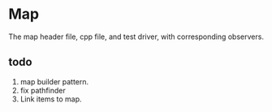 # Map
The map header file, cpp file, and test driver, with corresponding observers.

## todo
1. map builder pattern.
2. fix pathfinder
3. Link items to map.

